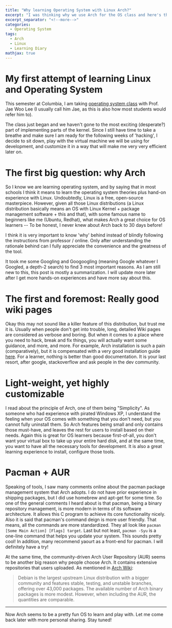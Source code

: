 ```yaml
---
title: "Why learning Operating System with Linux Arch?"
excerpt: "I was thinking why we use Arch for the OS class and here's the answer."
excerpt_separator: "<!--more-->"
categories:
  - Operating System
tags:
  - Arch
  - Linux
  - Learning Diary
mathjax: true
---
```


# My first attempt of learning Linux and Operating System

This semester at Columbia, I am taking [operating system class](http://www.cs.columbia.edu/~jae/4118/?asof=20170117) with Prof. Jae Woo Lee (I usually call him Jae, as this is also how most students would refer him to).

The class just began and we haven't gone to the most exciting (desperate?) part of implementing parts of the kernel. Since I still have time to take a breathe and make sure I am ready for the following weeks of 'hacking', I decide to sit down, play with the virtual machine we will be using for development, and customize it in a way that will make me very very efficient later on.

# The first big question: why Arch

So I know we are learning operating system, and by saying that in most schools I think it means to learn the operating system theories plus hand-on experience with Linux. Undoubtedly, Linux is a free, open-source masterpiece. However, given all those Linux distributions (a Linux distribution basically means an OS with Linux Kernel + package management software + this and that), with some famous name to beginners like me (Ubuntu, Redhat), what makes Arch a great choice for OS learners -- To be honest, I never knew about Arch back to 30 days before!

I think it is very important to know 'why' behind instead of blindly following the instructions from professor / online. Only after understanding the rationale behind can I fully appreciate the convenience and the greatness of the tool.

It took me some Googling and Googoogling (meaning Google whatever I Googled, a depth-2 search) to find 3 most important reasons. As I am still new to this, this post is mostly a summarization. I will update more later after I get more hands-on experiences and have more say about this.

# The first and foremost: Really good wiki pages

Okay this may not sound like a killer feature of this distribution, but trust me it is. Usually when people don't get into trouble, long, detailed Wiki pages are considered as verbose and boring. But when it comes to a place where you need to hack, break and fix things, you will actually want some guidance, and more, and more. For example, Arch installation is such a pain (comparatively), but it is compensated with a very good installation guide [here](https://wiki.archlinux.org/index.php/Installation_guide). For a learner, nothing is better than good documentation. It is your last resort, after google, stackoverflow and ask people in the dev community.

# Light-weight, yet highly customizable

I read about the principle of Arch, one of them being "Simplicity". As someone who had experience with pirated Windows XP, I understand the feeling when your OS comes with something that you don't need, but you cannot fully uninstall them. So Arch features being small and only contains those must-have, and leaves the rest for users to install based on their needs. Again this is great for OS learners because first-of-all, you don't want your virtual box to take up your entire hard disk, and at the same time, you want to have all the necessary tools for development. It is also a great learning experience to install, configure those tools.

# Pacman + AUR

Speaking of tools, I saw many comments online about the pacman package management system that Arch adopts. I do not have prior experience in shipping packages, but I did use homebrew and apt-get for some time. So one of the general comments I heard about is that pacman, being a binary repository management, is more modern in terms of its software architecture. It allows this C program to achieve its core functionality nicely. Also it is said that pacman's command deign is more user friendly. That means, all the commands are more standardized. They all look like `pacman [Some Main Action] [Flags] target`. Last but not least, `pacman -Syu` is a one-line command that helps you update your system. This sounds pretty cool! In addition, many recommend yaourt as a front-end for pacman. I will definitely have a try!

At the same time, the community-driven Arch User Repository (AUR) seems to be another big reason why people choose Arch. It contains extensive repositories that users uploaded. As mentioned in [Arch Wiki](https://wiki.archlinux.org/index.php/Arch_compared_to_other_distributions):

> Debian is the largest upstream Linux distribution with a bigger community and features stable, testing, and unstable branches, offering over 43,000 packages. The available number of Arch binary packages is more modest. However, when including the AUR, the quantities are comparable.

---
Now Arch seems to be a pretty fun OS to learn and play with. Let me come back later with more personal sharing. Stay tuned!
